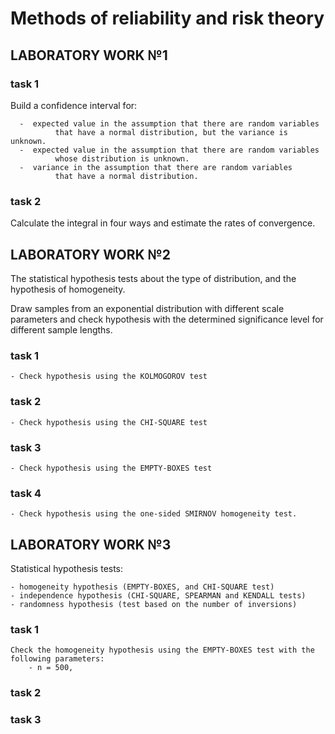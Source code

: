 # Methods of reliability and risk theory

## LABORATORY WORK №1

  ### task 1

  Build a confidence interval for:
  
      -  expected value in the assumption that there are random variables
              that have a normal distribution, but the variance is unknown.
      -  expected value in the assumption that there are random variables
              whose distribution is unknown.
      -  variance in the assumption that there are random variables
              that have a normal distribution.

  ### task 2

  Calculate the integral in four ways and estimate the rates of convergence.


## LABORATORY WORK №2

The statistical hypothesis tests about the type of distribution, and the hypothesis of homogeneity.

Draw samples from an exponential distribution with different scale parameters and check hypothesis with the determined 
significance level for different sample lengths.

### task 1 
    - Check hypothesis using the KOLMOGOROV test
### task 2
    - Check hypothesis using the CHI-SQUARE test
### task 3
    - Check hypothesis using the EMPTY-BOXES test
### task 4
    - Check hypothesis using the one-sided SMIRNOV homogeneity test.

## LABORATORY WORK №3

Statistical hypothesis tests:

    - homogeneity hypothesis (EMPTY-BOXES, and CHI-SQUARE test)
    - independence hypothesis (CHI-SQUARE, SPEARMAN and KENDALL tests)
    - randomness hypothesis (test based on the number of inversions)

### task 1
    Check the homogeneity hypothesis using the EMPTY-BOXES test with the following parameters:
        - n = 500,
### task 2

### task 3